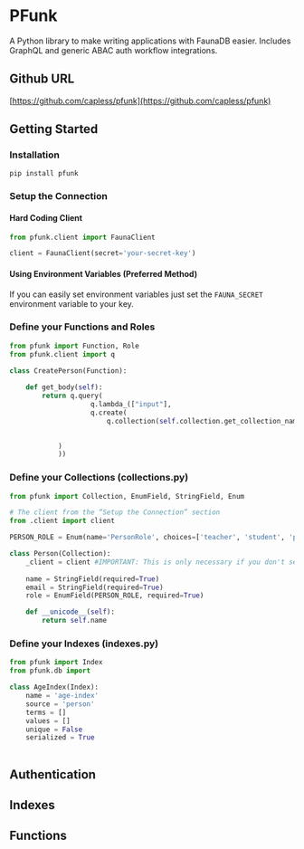 # PFunk
A Python library to make writing applications with FaunaDB easier. Includes GraphQL and generic ABAC auth workflow integrations.
## Github URL
[https://github.com/capless/pfunk](https://github.com/capless/pfunk)
 
## Getting Started

### Installation
```pip install pfunk```

### Setup the Connection

#### Hard Coding Client
```python
from pfunk.client import FaunaClient

client = FaunaClient(secret='your-secret-key')
```
#### Using Environment Variables (Preferred Method)

If you can easily set environment variables just set the ```FAUNA_SECRET``` environment variable to your key.
### Define your Functions and Roles
```python
from pfunk import Function, Role
from pfunk.client import q

class CreatePerson(Function):
    
    def get_body(self):
        return q.query(
                    q.lambda_(["input"],
                    q.create(
                        q.collection(self.collection.get_collection_name()),
                        

            )
            ))
```
### Define your Collections (collections.py) 
```python
from pfunk import Collection, EnumField, StringField, Enum

# The client from the “Setup the Connection” section
from .client import client

PERSON_ROLE = Enum(name='PersonRole', choices=['teacher', 'student', 'principal'])

class Person(Collection):
    _client = client #IMPORTANT: This is only necessary if you don't set the ```FAUNA_SECRET``` environment variable.
    
    name = StringField(required=True)
    email = StringField(required=True)
    role = EnumField(PERSON_ROLE, required=True)

    def __unicode__(self):
        return self.name
```

### Define your Indexes (indexes.py)
```python
from pfunk import Index
from pfunk.db import 

class AgeIndex(Index):
    name = 'age-index'
    source = 'person'
    terms = []
    values = []
    unique = False
    serialized = True
    
```

## Authentication

## Indexes

## Functions

